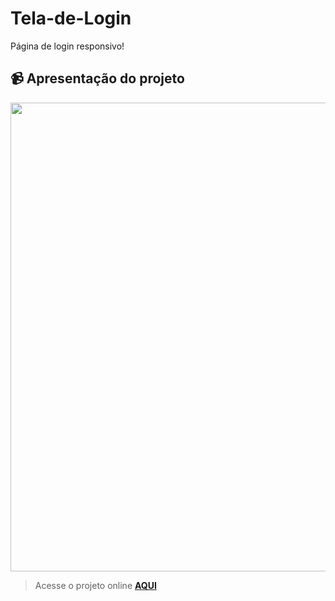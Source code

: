 # Tela-de-Login
Página de login responsivo!

## 📹 Apresentação do projeto
<div align="center">
  <img src="https://user-images.githubusercontent.com/99294586/194175728-c121bf92-c08d-4ebd-ae9c-e95fab795779.png" width = "750px" >
</div>


> Acesse o projeto online **[AQUI](https://natan-login.netlify.app/)**

